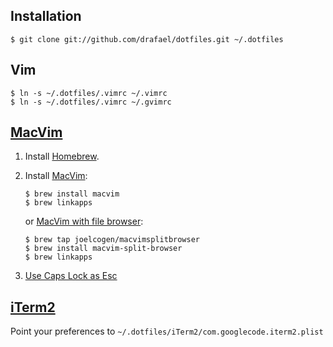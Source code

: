 ## Installation

`$ git clone git://github.com/drafael/dotfiles.git ~/.dotfiles`

## Vim

```
$ ln -s ~/.dotfiles/.vimrc ~/.vimrc
$ ln -s ~/.dotfiles/.vimrc ~/.gvimrc
```

## [MacVim](https://code.google.com/p/macvim/)

1.  Install [Homebrew](http://brew.sh).

2.  Install [MacVim](https://code.google.com/p/macvim/):

    ```
    $ brew install macvim
    $ brew linkapps
    ```

    or [MacVim with file browser](https://github.com/joelcogen/homebrew-macvimsplitbrowser):

    ```
    $ brew tap joelcogen/macvimsplitbrowser
    $ brew install macvim-split-browser
    $ brew linkapps
    ```

3.  [Use Caps Lock as Esc](http://stackoverflow.com/questions/127591/using-caps-lock-as-esc-in-mac-os-x)


## [iTerm2](http://iterm2.com)

Point your preferences to `~/.dotfiles/iTerm2/com.googlecode.iterm2.plist`

